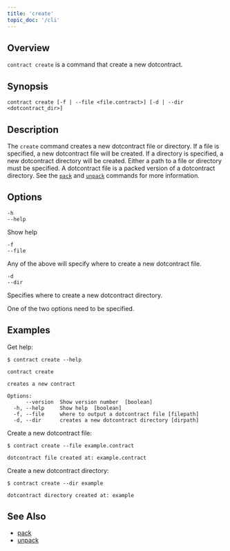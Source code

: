 ```yaml
---
title: 'create'
topic_doc: '/cli'
---
```


## Overview

`contract create` is a command that create a new dotcontract.

## Synopsis

```wrapped
contract create [-f | --file <file.contract>] [-d | --dir <dotcontract_dir>]
```

## Description

The `create` command creates a new dotcontract file or directory. If a file is specified, a new dotcontract file will be created. If a directory is specified, a new dotcontract directory will be created. Either a path to a file or directory must be specified. A dotcontract file is a packed version of a dotcontract directory. See the [`pack`](/docs/cli/pack) and [`unpack`](/docs/cli/upack) commands for more information.
## Options

```flags
-h
--help
```
Show help 

```flags
-f
--file
```
Any of the above will specify where to create a new dotcontract file.

```flags
-d
--dir
```
Specifies where to create a new dotcontract directory.

One of the two options need to be specified. 

## Examples

Get help: 

```shell
$ contract create --help 

contract create

creates a new contract

Options:
      --version  Show version number  [boolean]
  -h, --help     Show help  [boolean]
  -f, --file     where to output a dotcontract file [filepath]
  -d, --dir      creates a new dotcontract directory [dirpath]
```

Create a new dotcontract file:

```shell
$ contract create --file example.contract

dotcontract file created at: example.contract
```

Create a new dotcontract directory:

```shell
$ contract create --dir example

dotcontract directory created at: example
```

## See Also

* [pack](/docs/cli/pack)
* [unpack](/docs/cli/unpack)
